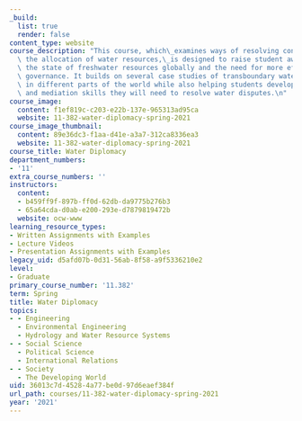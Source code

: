 ```yaml
---
_build:
  list: true
  render: false
content_type: website
course_description: "This course, which\_examines ways of resolving conflicts over\
  \ the allocation of water resources,\_is designed to raise student awareness of\
  \ the state of freshwater resources globally and the need for more effective water\
  \ governance. It builds on several case studies of transboundary water conflicts\
  \ in different parts of the world while also helping students develop the negotiation\
  \ and mediation skills they will need to resolve water disputes.\n"
course_image:
  content: f1ef819c-c203-e22b-137e-965313ad95ca
  website: 11-382-water-diplomacy-spring-2021
course_image_thumbnail:
  content: 89e36dc3-f1aa-d41e-a3a7-312ca8336ea3
  website: 11-382-water-diplomacy-spring-2021
course_title: Water Diplomacy
department_numbers:
- '11'
extra_course_numbers: ''
instructors:
  content:
  - b459ff9f-897b-ff0d-62db-da9775b276b3
  - 65a64cda-d0ab-e200-293e-d7879819472b
  website: ocw-www
learning_resource_types:
- Written Assignments with Examples
- Lecture Videos
- Presentation Assignments with Examples
legacy_uid: d5afd07b-0d31-56ab-8f58-a9f5336210e2
level:
- Graduate
primary_course_number: '11.382'
term: Spring
title: Water Diplomacy
topics:
- - Engineering
  - Environmental Engineering
  - Hydrology and Water Resource Systems
- - Social Science
  - Political Science
  - International Relations
- - Society
  - The Developing World
uid: 36013c7d-4528-4a77-be0d-97d6eaef384f
url_path: courses/11-382-water-diplomacy-spring-2021
year: '2021'
---
```

